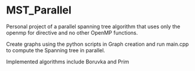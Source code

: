 # MST_Parallel

Personal project of a parallel spanning tree algorithm that uses only the openmp for directive and no other OpenMP functions.

Create graphs using the python scripts in Graph creation and run main.cpp to compute the Spanning tree in parallel.

Implemented algorithms include Boruvka and Prim
